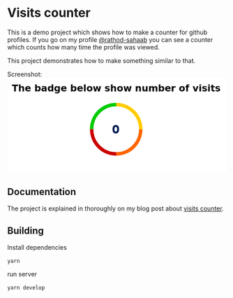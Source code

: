 # Visits counter
This is a demo project which shows how to make a counter for github profiles. If you go on my profile [@rathod-sahaab](https://github.com/rathod-sahab) you can see a counter which counts how many time the profile was viewed.

This project demonstrates how to make something similar to that.

Screenshot:
![Visits counter image](./res/visits-counter-demo.png)

## Documentation
The project is explained in thoroughly on my blog post about [visits counter](https://rathod-sahaab.github.io/blog/posts/visits-counter).

## Building
Install dependencies
```
yarn
```

run server
```
yarn develop
```
